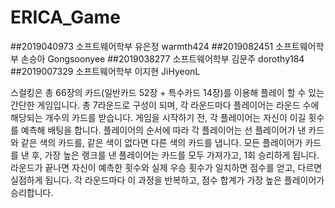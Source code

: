 # ERICA_Game

##2019040973 소프트웨어학부 유은정 warmth424
##2019082451 소프트웨어학부 손승아 Gongsoonyee
##2019038277 소프트웨어학부 김문주 dorothy184
##2019007329 소프트웨어학부 이지현 JiHyeonL


스컬킹은 총 66장의 카드(일반카드 52장 + 특수카드 14장)를 이용해 플레이 할 수 있는 간단한 게임입니다.
총 7라운드로 구성이 되며, 각 라운드마다 플레이어는 라운드 수에 해당되는 개수의 카드를 받습니다.
게임을 시작하기 전, 각 플레이어는 자신이 이길 횟수를 예측해 배팅을 합니다.
플레이어의 순서에 따라 각 플레이어는 선 플레이어가 낸 카드와 같은 색의 카드를, 같은 색이 없다면 다른 색의 카드를 냅니다.
모든 플레이어가 카드를 낸 후, 가장 높은 랭크를 낸 플레이어는 카드를 모두 가져가고, 1회 승리하게 됩니다.
라운드가 끝나면 자신이 예측한 횟수와 실제 우승 횟수가 일치하면 점수를 얻고, 다르면 실점하게 됩니다.
각 라운드마다 이 과정을 반복하고, 점수 합계가 가장 높은 플레이어가 승리합니다.

